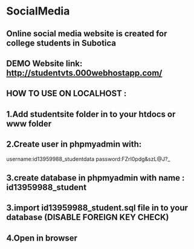 # SocialMedia
Online social media website is created for college students in Subotica
--------------------------------------------------------------------------
DEMO Website link:
http://studentvts.000webhostapp.com/
--------------------------------------------------------------------------
HOW TO USE ON LOCALHOST :
----
1.Add studentsite folder in to your htdocs or www folder
-----------------------------------------------------------------------------
2.Create user in phpmyadmin with:
-----------------------------------
username:id13959988_studentdata 
password:FZrI0pdg&szL@J?_

3.create database  in phpmyadmin with name : id13959988_student
-------------------------------------------------------------------------
3.import id13959988_student.sql file in to your database (DISABLE FOREIGN KEY CHECK)
--------------------------------------------------------------------------------------
4.Open in browser
--------------------------------------------------------------------------------------
